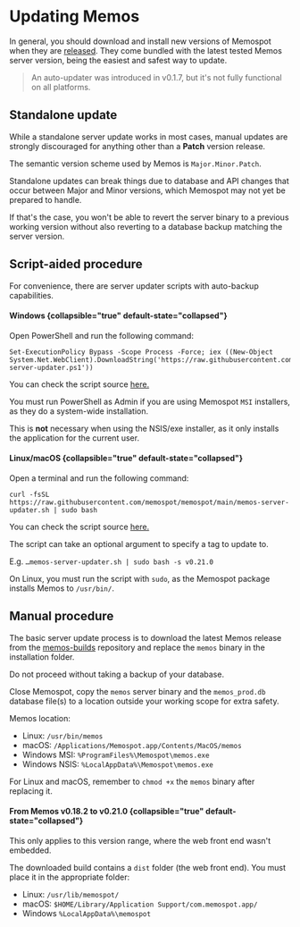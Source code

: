 # Updating Memos

In general, you should download and install new versions of Memospot when they
are [released](https://github.com/memospot/memospot/releases). They come bundled with the latest tested Memos server version, being the easiest and safest
way to update.

> An auto-updater was introduced in v0.1.7, but it's not fully functional on all platforms.

## Standalone update

While a standalone server update works in most cases, manual updates are
strongly discouraged for anything other than a **Patch** version release.


<note>

The semantic version scheme used by Memos is `Major.Minor.Patch`.

</note>

<warning>
Standalone updates can break things due to database and API changes
that occur between Major and Minor versions, which Memospot may not yet be prepared to handle.

If that's the case, you won't be able to revert the server binary to a
previous working version without also reverting to a database backup matching the server
version.

</warning>

## Script-aided procedure

For convenience, there are server updater scripts with auto-backup
capabilities.

#### Windows {collapsible="true" default-state="collapsed"}

Open PowerShell and run the following command:

```Shell
Set-ExecutionPolicy Bypass -Scope Process -Force; iex ((New-Object System.Net.WebClient).DownloadString('https://raw.githubusercontent.com/memospot/memospot/main/memos-server-updater.ps1'))
```

You can check the script source [here.](https://github.com/memospot/memospot/blob/main/memos-server-updater.ps1)


<note>

You must run PowerShell as Admin if you are using Memospot `MSI` installers,
as they do a system-wide installation.

This is **not** necessary when using the NSIS/exe installer,
as it only installs the application for the current user.

</note>

#### Linux/macOS {collapsible="true" default-state="collapsed"}

Open a terminal and run the following command:

```Shell
curl -fsSL https://raw.githubusercontent.com/memospot/memospot/main/memos-server-updater.sh | sudo bash
```

You can check the script source [here.](https://github.com/memospot/memospot/blob/main/memos-server-updater.sh)


<note>

The script can take an optional argument to specify a tag to update to.

E.g. `…memos-server-updater.sh | sudo bash -s v0.21.0`

</note>

<tip>

On Linux, you must run the script with `sudo`, as the Memospot package installs Memos to `/usr/bin/`.

</tip>

## Manual procedure

The basic server update process is to download the latest Memos release from
the [memos-builds](https://github.com/memospot/memos-builds/releases) repository and
replace the `memos` binary in the installation folder.

<warning>

Do not proceed without taking a backup of your database.

Close Memospot, copy the `memos` server binary and the `memos_prod.db`
database file(s) to a location outside your working scope for extra safety.

</warning>

Memos location:

- Linux: `/usr/bin/memos`
- macOS: `/Applications/Memospot.app/Contents/MacOS/memos`
- Windows MSI: `%ProgramFiles%\Memospot\memos.exe`
- Windows NSIS: `%LocalAppData%\Memospot\memos.exe`

<tip>

For Linux and macOS, remember to `chmod +x` the `memos` binary after replacing it.

</tip>

#### From Memos v0.18.2 to v0.21.0 {collapsible="true" default-state="collapsed"}

<tip>

This only applies to this version range, where the web front end wasn't
embedded.

</tip>

The downloaded build contains a `dist` folder (the web front end). You must
place it in the appropriate folder:

- Linux: `/usr/lib/memospot/`
- macOS: `$HOME/Library/Application Support/com.memospot.app/`
- Windows `%LocalAppData%\memospot`
